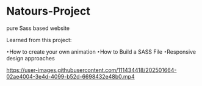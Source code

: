 # Natours-Project
pure Sass based website

Learned from this project:

‣How to create your own animation
‣How to Build a SASS File
‣Responsive design approaches

https://user-images.githubusercontent.com/111434418/202501664-02ae4004-3e4d-4099-b52d-6698432e48b0.mp4

